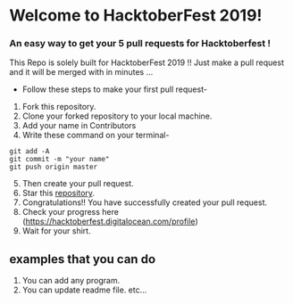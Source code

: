 # Welcome to HacktoberFest 2019!
###  An easy way to get your 5 pull requests for Hacktoberfest ! 
This Repo is solely built for HacktoberFest 2019 !! Just make a pull request and it will be merged with in minutes ...

* Follow these steps to make your first pull request-

1. Fork this repository.
2. Clone your forked repository to your local machine.
3. Add your name in Contributors
4. Write these command on your terminal-
```
git add -A
git commit -m "your name"
git push origin master
```
5. Then create your pull request.
6. Star this [repository](https://github.com/uditkumar489/HacktoberFest-HelloWorld).
7. Congratulations!! You have successfully created your pull request.
8. Check your progress here (https://hacktoberfest.digitalocean.com/profile)
9. Wait for your shirt.


## examples that you can do
1. You can add any program.
2. You can update readme file.
etc...
